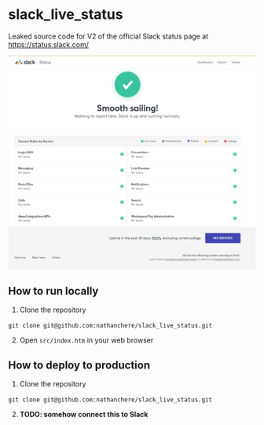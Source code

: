 # slack_live_status

Leaked source code for V2 of the official Slack status page at https://status.slack.com/

![Screenshot](https://github.com/nathanchere/slack_live_status/blob/master/doc/screenshot.png)

## How to run locally

1. Clone the repository

`git clone git@github.com:nathanchere/slack_live_status.git`

2. Open `src/index.htm` in your web browser

## How to deploy to production

1. Clone the repository

`git clone git@github.com:nathanchere/slack_live_status.git`

2. __TODO: somehow connect this to Slack__